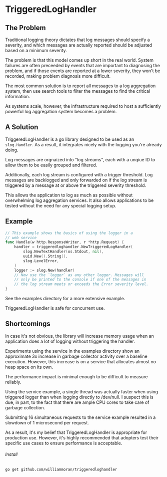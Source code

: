 # TriggeredLogHandler

## The Problem

Traditional logging theory dictates that log messages should
specify a severity, and which messages are actually reported
should be adjusted based on a minimum severity.

The problem is that this model comes up short in the real
world. System failures are often preceeded by events that are
important to diagnosing the problem, and if those events are
reported at a lower severity, they won't be recorded, making
problem diagnosis more difficult.

The most common solution is to report all messages to a log
aggregation system, then use search tools to filter the messages
to find the critical information.

As systems scale, however, the infrastructure required to host a
sufficiently powerful log aggregation system becomes a problem.

## A Solution

TriggeredLogHandler is a go library designed to be used as an `slog.Handler`.
As a result, it integrates nicely with the logging you're already doing.

Log messages are orgnaized into "log streams", each with a unqiue ID to
allow them to be easily grouped and filtered.

Additionally, each log stream is configured with a trigger threshold. Log
messages are backlogged and only forwarded on if the log stream is triggered
by a message at or above the triggered severity threshold.

This allows the application to log as much as possible without overwhelming
log aggregation services. It also allows applications to be tested without
the need for any special logging setup.

## Example

```go
// This example shows the basics of using the logger in a
// web service
func Handle(w http.ResponseWriter, r *http.Request) {
    handler = triggeredloghandler.NewTriggeredLogHandler(
        slog.NewTextHandler(os.Stdout, nil),
        uuid.New().String(),
        slog.LevelError,
    )
    logger := slog.New(handler)
    // Now use the `logger` as any other logger. Messages will
    // only be printed to the console if one of the messages in
    // the log stream meets or exceeds the Error severity level.
}
```

See the examples directory for a more extensive example.

TriggeredLogHandler is safe for concurrent use.

## Shortcomings

In case it's not obvious, the library will increase memory usage
when an application does a lot of logging without triggering the
handler.

Experiments using the service in the examples directory show an
approximate 3x increase in garbage collector activity over a baseline
execution. However, this increase is on a service that allocates almost
no heap space on its own.

The performance impact is minimal enough to be difficult to measure reliably.

Using the service example, a
single thread was actually faster when using triggered logger than when
logging directly to /dev/null. I suspect this is due, in part, to the
fact that there are ample CPU cores to take care of garbage collection.

Submitting 16 simultaneous requests to the service example resulted in
a slowdown of 1 microsecond per request.

As a result, it's my belief that TriggeredLogHandler is appropriate for
production use. However, it's highly recommended that adopters test their
specific use cases to ensure performance is acceptable.

###### Install

```sh
go get github.com/williammoran/triggeredloghandler
```

###### 
